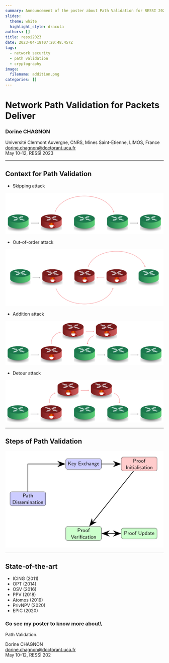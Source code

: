 ```yaml
---
summary: Announcement of the poster about Path Validation for RESSI 2023 conference.
slides:
  theme: white
  highlight_style: dracula
authors: []
title: ressi2023
date: 2023-04-18T07:20:48.457Z
tags:
  - network security
  - path validation
  - cryptography
image:
  filename: addition.png
categories: []
---
```

# Network Path Validation for Packets Deliver

### Dorine CHAGNON

Université Clermont Auvergne, CNRS, Mines Saint-Etienne, LIMOS, France\
dorine.chagnon@doctorant.uca.fr\
May 10-12, RESSI 2023

- - -

## Context for Path Validation

* Skipping attack

![Skipping attack: A malicious router redirects the packet and skips at least one router on the path. Hence, some router along the intended path does not forward the packet.](skipping.png "Skipping Attack")

* Out-of-order attack

![Out-of-order attack : One or many routers on the intended path are not traversed in the right order, but they are all visited.](outoforder.png "Out-Of-Order Attack")

* ﻿Addition attack

![Addition attack : Packets are forwarded to some additional routers that are not on the intended path and eventually return to the expected path. Packets visit one or more routers that are not expected.](addition.png "Addition Attack")

* ﻿Detour attack

![Detour attack : Packets are deviated from some of the routers before arriving to the destination. Not all routers are visited.](detour.png "Detour Attack")

- - -

## Steps of Path Validation

![Path validation consists of the following steps: Path dissemination, Key exchange, Proof initialization, Prood verification, Proof update](validationsteps.png "Steps of Path Validation")

- - -

## State-of-the-art

* ICING (2011)
* OPT (2014)
* OSV (2016)
* PPV (2018)
* Atomos (2019)
* PrivNPV (2020)
* EPIC (2020)

### Go see my poster to know more about\
Path Validation.

Dorine CHAGNON\
dorine.chagnon@doctorant.uca.fr\
May 10–12, RESSI 202